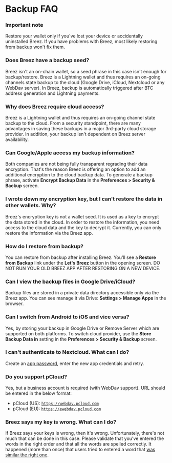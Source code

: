 # Backup FAQ

### Important note
Restore your wallet only if you've lost your device or accidentally uninstalled Breez. If you have problems with Breez, most likely restoring from backup won't fix them.

### Does Breez have a backup seed?
Breez isn't an on-chain wallet, so a seed phrase in this case isn't enough for backup/restore. Breez is a Lightning wallet and thus requires an on-going channels state backup to the cloud (Google Drive, iCloud, Nextcloud or any WebDav server). In Breez, backup is automatically triggered after BTC address generation and Lightning payments.
### Why does Breez require cloud access?
Breez is a Lightning wallet and thus requires an on-going channel state backup to the cloud. From a security standpoint, there are many advantages in saving these backups in a major 3rd-party cloud storage provider. In addition, your backup isn't dependent on Breez server availability.
### Can Google/Apple access my backup information?
Both companies are not being fully transparent regrading their data encryption. That's the reason Breez is offering an option to add an additional encryption to the cloud backup data. To generate a backup phrase, activate **Encrypt Backup Data** in the **Preferences > Security & Backup** screen.
### I wrote down my encryption key, but I can't restore the data in other wallets. Why?
Breez's encryption key is not a wallet seed. It is used as a key to encrypt the data stored in the cloud. In order to restore the information, you need access to the cloud data and the key to decrypt it. Currently, you can only restore the information via the Breez app.
### How do I restore from backup?
You can restore from backup after installing Breez. You'll see a **Restore from Backup** link under the **Let's Breez** button in the opening screen.
DO NOT RUN YOUR OLD BREEZ APP AFTER RESTORING ON A NEW DEVICE.
### Can I view the backup files in Google Drive/iCloud?
Backup files are stored in a private data directory accessible only via the Breez app.
You can see manage it via Drive: **Settings > Manage Apps** in the browser.
### Can I switch from Android to iOS and vice versa?
Yes, by storing your backup in Google Drive or Remove Server which are supported on both platforms. To switch cloud provider, use the **Store Backup Data in** setting in the **Preferences > Security & Backup** screen.
### I can't authenticate to Nextcloud. What can I do?
Create an [app password](https://docs.nextcloud.com/server/latest/admin_manual/configuration_user/two_factor-auth.html), enter the new app credentials and retry.
### Do you support pCloud?
Yes, but a business account is required (with WebDav support). URL should be entered in the below format:
* pCloud (US): <code>https://webdav.pcloud.com</code>
* pCloud (EU): <code>https://ewebdav.pcloud.com</code>
### Breez says my key is wrong. What can I do?
If Breez says your keys is wrong, then it's wrong. Unfortunately, there's not much that can be done in this case. Please validate that you've entered the words in the right order and that all the words are spelled correctly. It happened (more than once) that users tried to entered a word that [was similar the right one](https://github.com/breez/breezmobile/issues/615#issuecomment-955764720). 
